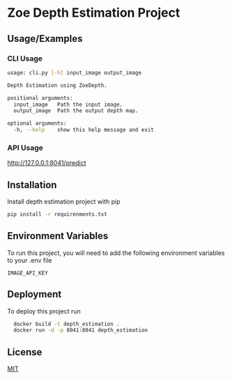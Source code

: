
# Zoe Depth Estimation Project




## Usage/Examples

### CLI Usage
```bash
usage: cli.py [-h] input_image output_image    

Depth Estimation using ZoeDepth.

positional arguments:
  input_image   Path the input image.
  output_image  Path the output depth map.     

optional arguments:
  -h, --help    show this help message and exit
```

### API Usage

http://127.0.0.1:8041/predict

## Installation

Install depth estimation project with pip

```bash
pip install -r requirenments.txt
```
    
## Environment Variables

To run this project, you will need to add the following environment variables to your .env file

`IMAGE_API_KEY`



## Deployment

To deploy this project run

```bash
  docker build -t depth_estimation .
  docker run -d -p 8041:8041 depth_estimation
```


## License

[MIT](https://choosealicense.com/licenses/mit/)

